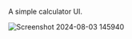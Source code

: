 A simple calculator UI.

![Screenshot 2024-08-03 145940](https://github.com/user-attachments/assets/b143d825-d8ff-4ceb-85f9-7722b6f4a303)
